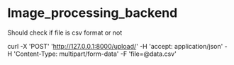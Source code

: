 # Image_processing_backend


Should check if file is csv format or not

curl -X 'POST' 'http://127.0.0.1:8000/upload/'   -H 'accept: application/json'   -H 'Content-Type: multipart/form-data'   -F 'file=@data.csv'